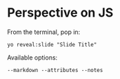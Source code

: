 
# Perspective on JS

From the terminal, pop in:

  ```yo reveal:slide "Slide Title"```

Available options:

 ```--markdown --attributes --notes```
